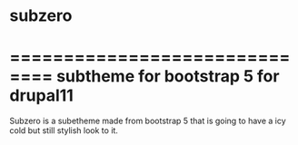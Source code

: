 # subzero
============================== 
subtheme for bootstrap 5 for drupal11
==============================
Subzero is a subetheme made from bootstrap 5 that is going to have a icy cold but still stylish look to it.

